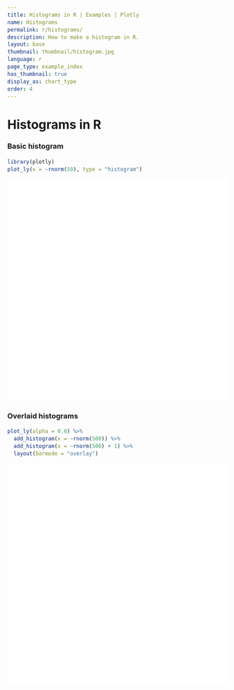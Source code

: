 ```yaml
---
title: Histograms in R | Examples | Plotly
name: Histograms
permalink: r/histograms/
description: How to make a histogram in R.
layout: base
thumbnail: thumbnail/histogram.jpg
language: r
page_type: example_index
has_thumbnail: true
display_as: chart_type
order: 4
---
```




# Histograms in R

### Basic histogram


```r
library(plotly)
plot_ly(x = ~rnorm(50), type = "histogram")
```

![plot of chunk unnamed-chunk-2](figure/unnamed-chunk-2-1.png)



### Overlaid histograms


```r
plot_ly(alpha = 0.6) %>%
  add_histogram(x = ~rnorm(500)) %>%
  add_histogram(x = ~rnorm(500) + 1) %>%
  layout(barmode = "overlay")
```

![plot of chunk unnamed-chunk-4](figure/unnamed-chunk-4-1.png)



